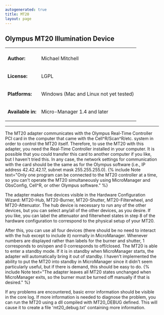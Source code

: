 ```yaml
---
autogenerated: true
title: MT20
layout: page
---
```


## Olympus MT20 Illumination Device

<table>
<tr>
<td markdown="1"  valign=top >
<tr>
<td markdown="1">

**Author:**

</td>
<td markdown="1">

Michael Mitchell

</tr>
<tr>
<td markdown="1">

**License:**

</td>
<td markdown="1">

LGPL

</td>
</tr>
<tr>
<td markdown="1">

**Platforms:**

</td>
<td markdown="1">

Windows (Mac and Linux not yet tested)

</td>
</tr>
<tr>
<td markdown="1">

**Available in:**

</td>
<td markdown="1">

Micro-Manager 1.4 and later

</td>
</tr>
</table>

------------------------------------------------------------------------

The MT20 adapter communicates with the Olympus Real-Time Controller PCI
card in the computer that came with the Cell^R/Scan^R/etc. system in
order to control the MT20 itself. Therefore, to use the MT20 with this
adapter, you need the Real-Time Controller installed in your computer.
It is possible that you could transfer this card to another computer if
you like, but I haven't tried this. In any case, the network settings
for communication with the card should be the same as for the Olympus
software (i.e., IP address 42.42.42.17, subnet mask 255.255.255.0).
{% include Note text="Only one program can be connected to the MT20 controller at a time, so you can't operate the MT20 simultaneously using MicroManager and ObsConfig, Cell^R, or other Olympus software." %}

The adapter makes five devices visible in the Hardware Configuration
Wizard: MT20-Hub, MT20-Burner, MT20-Shutter, MT20-Filterwheel, and
MT20-Attenuator. The hub device is necessary to run any of the other
devices, but you can select any/all of the other devices, as you desire.
If you like, you can label the attenuator and filterwheel states in step
8 of the hardware configuration to correspond to the physical setup of
your MT20.

After this, you can use all four devices (there should be no need to
interact with the hub except to include it) normally in MicroManager.
Whenever numbers are displayed rather than labels for the burner and
shutter, 1 corresponds to on/open and 0 corresponds to off/closed. The
MT20 is able to enter a standby mode. If it is in standby when
MicroManager starts, the adapter will automatically bring it out of
standby. I haven't implemented the ability to put the MT20 into standby
in MicroManager since it didn't seem particularly useful, but if there
is demand, this should be easy to do.
{% include Note text="The adapter leaves all MT20 states unchanged when MicroManager exits, so the burner must be turned off manually if that is desired." %}

If any problems are encountered, basic error information should be
visible in the core log. If more information is needed to diagnose the
problem, you can run the MT20 using a dll compiled with MT20\_DEBUG
defined. This will cause it to create a file 'mt20\_debug.txt'
containing more information.

